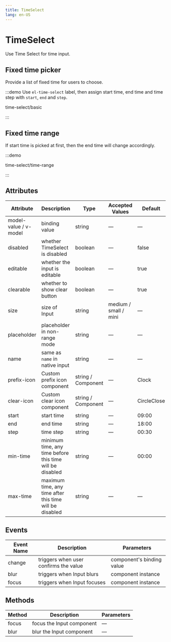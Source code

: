 ```yaml
---
title: TimeSelect
lang: en-US
---
```


# TimeSelect

Use Time Select for time input.

## Fixed time picker

Provide a list of fixed time for users to choose.

:::demo Use `el-time-select` label, then assign start time, end time and time step with `start`, `end` and `step`.

time-select/basic

:::

## Fixed time range

If start time is picked at first, then the end time will change accordingly.

:::demo

time-select/time-range

:::

## Attributes

| Attribute             | Description                                              | Type               | Accepted Values       | Default     |
| --------------------- | -------------------------------------------------------- | ------------------ | --------------------- | ----------- |
| model-value / v-model | binding value                                            | string             | —                     | —           |
| disabled              | whether TimeSelect is disabled                           | boolean            | —                     | false       |
| editable              | whether the input is editable                            | boolean            | —                     | true        |
| clearable             | whether to show clear button                             | boolean            | —                     | true        |
| size                  | size of Input                                            | string             | medium / small / mini | —           |
| placeholder           | placeholder in non-range mode                            | string             | —                     | —           |
| name                  | same as `name` in native input                           | string             | —                     | —           |
| prefix-icon           | Custom prefix icon component                             | string / Component | —                     | Clock       |
| clear-icon            | Custom clear icon component                              | string / Component | —                     | CircleClose |
| start                 | start time                                               | string             | —                     | 09:00       |
| end                   | end time                                                 | string             | —                     | 18:00       |
| step                  | time step                                                | string             | —                     | 00:30       |
| min-time              | minimum time, any time before this time will be disabled | string             | —                     | 00:00       |
| max-time              | maximum time, any time after this time will be disabled  | string             | —                     | —           |

## Events

| Event Name | Description                           | Parameters                |
| ---------- | ------------------------------------- | ------------------------- |
| change     | triggers when user confirms the value | component's binding value |
| blur       | triggers when Input blurs             | component instance        |
| focus      | triggers when Input focuses           | component instance        |

## Methods

| Method | Description               | Parameters |
| ------ | ------------------------- | ---------- |
| focus  | focus the Input component | —          |
| blur   | blur the Input component  | —          |
